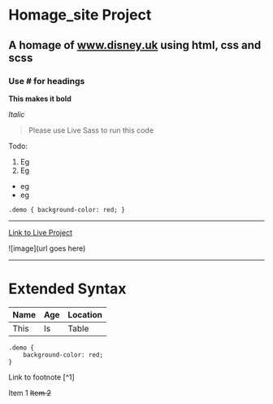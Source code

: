 # Homage_site Project

## A homage of www.disney.uk using html, css and scss

### Use # for headings

**This makes it bold**

_Italic_

> Please use Live Sass to run this code

Todo:

1. Eg
2. Eg

- eg
- eg

`.demo {
    background-color: red;
}`

---

[Link to Live Project](https://netlify.com)

![image](url goes here)

---

# Extended Syntax

| Name | Age | Location |
| ---- | --- | -------- |
| This | Is  | Table    |

```
.demo {
    background-color: red;
}
```

Link to footnote [^1]

Item 1
~~Item 2~~
